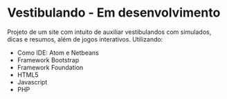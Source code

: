 # Vestibulando - Em desenvolvimento
Projeto de um site com intuito de auxiliar vestibulandos com simulados, dicas e resumos, além de jogos interativos. Utilizando:
  - Como IDE: Atom e Netbeans
  - Framework Bootstrap
  - Framework Foundation
  - HTML5
  - Javascript
  - PHP
  
